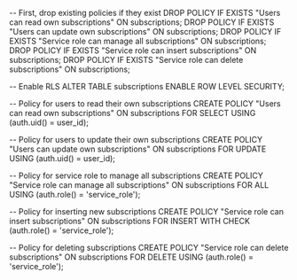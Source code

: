 -- First, drop existing policies if they exist
DROP POLICY IF EXISTS "Users can read own subscriptions" ON subscriptions;
DROP POLICY IF EXISTS "Users can update own subscriptions" ON subscriptions;
DROP POLICY IF EXISTS "Service role can manage all subscriptions" ON subscriptions;
DROP POLICY IF EXISTS "Service role can insert subscriptions" ON subscriptions;
DROP POLICY IF EXISTS "Service role can delete subscriptions" ON subscriptions;

-- Enable RLS
ALTER TABLE subscriptions ENABLE ROW LEVEL SECURITY;

-- Policy for users to read their own subscriptions
CREATE POLICY "Users can read own subscriptions"
ON subscriptions
FOR SELECT
USING (auth.uid() = user_id);

-- Policy for users to update their own subscriptions
CREATE POLICY "Users can update own subscriptions"
ON subscriptions
FOR UPDATE
USING (auth.uid() = user_id);

-- Policy for service role to manage all subscriptions
CREATE POLICY "Service role can manage all subscriptions"
ON subscriptions
FOR ALL
USING (auth.role() = 'service_role');

-- Policy for inserting new subscriptions
CREATE POLICY "Service role can insert subscriptions"
ON subscriptions
FOR INSERT
WITH CHECK (auth.role() = 'service_role');

-- Policy for deleting subscriptions
CREATE POLICY "Service role can delete subscriptions"
ON subscriptions
FOR DELETE
USING (auth.role() = 'service_role'); 